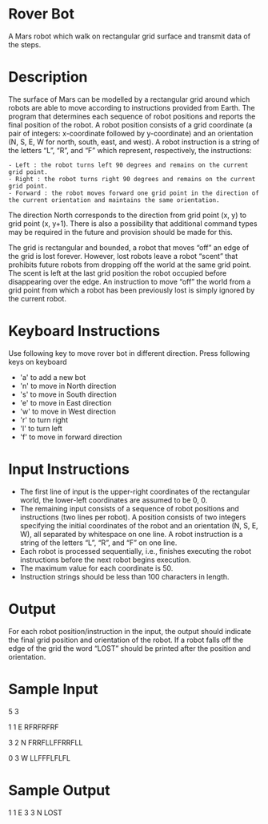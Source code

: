 Rover Bot
=========

A Mars robot which walk on rectangular grid surface and transmit data of the steps.


Description
===========

The surface of Mars can be modelled by a rectangular grid around which robots are able to move according to instructions provided from Earth. The program that determines each sequence of robot positions and reports the final position of the robot. A robot position consists of a grid coordinate (a pair of integers: x-coordinate followed by y-coordinate) and an orientation (N, S, E, W for north, south, east, and west). A robot instruction is a string of the letters “L”, “R”, and “F” which represent, respectively, the instructions:
	
	- Left : the robot turns left 90 degrees and remains on the current grid point.
	- Right : the robot turns right 90 degrees and remains on the current grid point.
	- Forward : the robot moves forward one grid point in the direction of the current orientation and maintains the same orientation.

The direction North corresponds to the direction from grid point (x, y) to grid point (x, y+1). There is also a possibility that additional command types may be required in the future and provision should be made for this.

The grid is rectangular and bounded, a robot that moves “off” an edge of the grid is lost forever. However, lost robots leave a robot “scent” that prohibits future robots from dropping off the world at the same grid point. The scent is left at the last grid position the robot occupied before disappearing over the edge. An instruction to move “off” the world from a grid point from which a robot has been previously lost is simply ignored by the current robot.


Keyboard Instructions
=====================

Use following key to move rover bot in different direction. Press following keys on keyboard

* 'a'    to add a new bot
* 'n'    to move in North direction
* 's'    to move in South direction
* 'e'    to move in East direction
* 'w'    to move in West direction
* 'r'    to turn right
* 'l'    to turn left
* 'f'    to move in forward direction


Input Instructions
==================

* The first line of input is the upper-right coordinates of the rectangular world, the lower-left coordinates are assumed to be 0, 0.
* The remaining input consists of a sequence of robot positions and instructions (two lines per robot). A position consists of two integers specifying the initial coordinates of the robot and an orientation (N, S, E, W), all separated by whitespace on one line. A robot instruction is a string of the letters “L”, “R”, and “F” on one line.
* Each robot is processed sequentially, i.e., finishes executing the robot instructions before the next robot begins execution.
* The maximum value for each coordinate is 50.
* Instruction strings should be less than 100 characters in length.


Output
======

For each robot position/instruction in the input, the output should indicate the final grid position and orientation of the robot. If a robot falls off the edge of the grid the word “LOST” should be printed after the position and orientation.


Sample Input
============

5 3

1 1 E 
RFRFRFRF

3 2 N
FRRFLLFFRRFLL

0 3 W
LLFFFLFLFL


Sample Output
=============

1 1 E
3 3 N LOST

